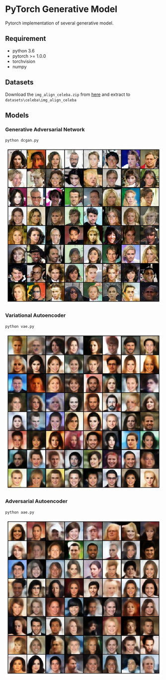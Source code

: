 # PyTorch Generative Model
Pytorch implementation of several generative model.

## Requirement
- python 3.6
- pytorch >= 1.0.0
- torchvision
- numpy

## Datasets
Download the ```img_align_celeba.zip``` from [here](https://drive.google.com/drive/folders/0B7EVK8r0v71pTUZsaXdaSnZBZzg) and extract to ```datasets\celeba\img_align_celeba```

## Models
### Generative Adversarial Network
```
python dcgan.py
```
![](images/gan.jpg)

### Variational Autoencoder
```
python vae.py
```
![](images/vae.jpg)

### Adversarial Autoencoder
```
python aae.py
```
![](images/aae.jpg)
